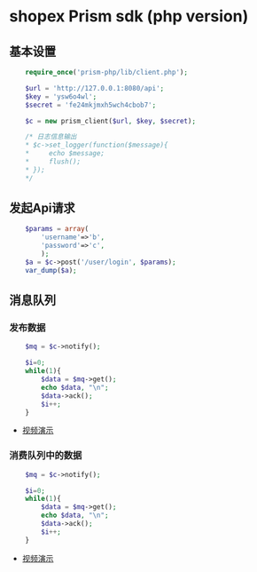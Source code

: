 shopex Prism sdk (php version)
=================================


## 基本设置

```php
    require_once('prism-php/lib/client.php');

    $url = 'http://127.0.0.1:8080/api';
    $key = 'ysw6o4wl';
    $secret = 'fe24mkjmxh5wch4cbob7';

    $c = new prism_client($url, $key, $secret);

    /* 日志信息输出
    * $c->set_logger(function($message){
    *     echo $message;
    *     flush();
    * });
    */
```

## 发起Api请求

```php
    $params = array(
        'username'=>'b', 
        'password'=>'c',
        );
    $a = $c->post('/user/login', $params);
    var_dump($a);
```

## 消息队列
### 发布数据

```php
    $mq = $c->notify();

    $i=0;
    while(1){
        $data = $mq->get();
        echo $data, "\n";
        $data->ack();
        $i++;
    }
```
- [视频演示][1]


### 消费队列中的数据

```php
    $mq = $c->notify();

    $i=0;
    while(1){
        $data = $mq->get();
        echo $data, "\n";
        $data->ack();
        $i++;
    }
```
- [视频演示][2]

[1]: http://asciinema.org/a/6541       "产生数据"
[2]: http://asciinema.org/a/6541       "消费数据"